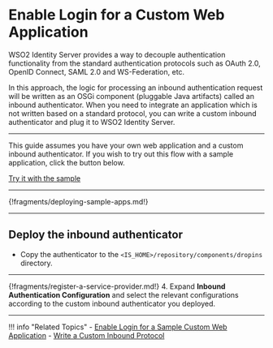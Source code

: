 # Enable Login for a Custom Web Application

WSO2 Identity Server provides a way to decouple authentication functionality from the standard authentication
protocols such as OAuth 2.0, OpenID Connect, SAML 2.0 and WS-Federation, etc. 

In this approach, the logic for processing an inbound authentication request will be written as an OSGi component (pluggable Java artifacts) called an inbound authenticator.
When you need to integrate an application which is not written based on a standard protocol, you can write a custom inbound authenticator and plug it to WSO2 Identity Server.

---

This guide assumes you have your own web application and a custom inbound authenticator. If you wish to try out this flow with a sample application, click the button below. 

<a class="samplebtn_a" href="../../../quick-starts/webapp-custom-sample" rel="nofollow noopener">Try it with the sample</a>

----
{!fragments/deploying-sample-apps.md!}

----

## Deploy the inbound authenticator

- Copy the authenticator to the ```<IS_HOME>/repository/components/dropins``` directory.

----

{!fragments/register-a-service-provider.md!}
4. Expand **Inbound Authentication Configuration** and select the relevant configurations according to the custom inbound authenticator you deployed.

----

!!! info "Related Topics"
    - [Enable Login for a Sample Custom Web Application](../../../quick-starts/webapp-custom-sample)
    - [Write a Custom Inbound Protocol](inserlink)